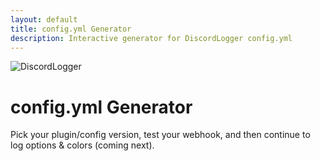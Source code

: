 ```yaml
---
layout: default
title: config.yml Generator
description: Interactive generator for DiscordLogger config.yml
---
```


![DiscordLogger](https://files.godtiergamers.xyz/DiscordLogger-Banner.png "DiscordLogger")
# config.yml Generator

Pick your plugin/config version, test your webhook, and then continue to log options & colors (coming next).

<div id="cfg-gen" class="markdown-body"></div>

<!-- Include an optional per-site config first (to set window.DL_PROXY_URL), then the app -->
<script defer src="{{ '/assets/js/generator.config.js' | relative_url }}"></script>
<script defer src="{{ '/assets/js/generator.js?v=1' | relative_url }}"></script>
